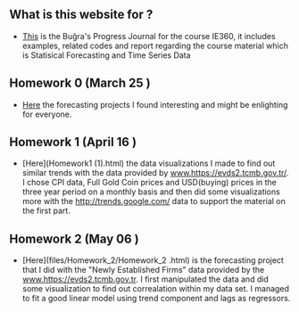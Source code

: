 ## What is this website for ? 

- [This](https://github.com/BU-IE-360/spring21-bugrataksuk) is the Buğra's Progress Journal for the course IE360, it includes examples, related codes and report regarding the course material which is Statisical Forecasting and Time Series Data

## Homework 0 (March 25 )
- [Here](Homework0.html) the forecasting projects I found interesting and might be enlighting for everyone. 

## Homework 1 (April 16  )
- [Here](Homework1 (1).html) the data visualizations I made to find out similar trends with the data provided by www.https://evds2.tcmb.gov.tr/. I chose CPI data, Full Gold Coin prices and USD(buying) prices in the three year period on a monthly basis and then did some visualizations more with the http://trends.google.com/ data to support the material on the first part. 

## Homework 2 (May 06 )
- [Here](files/Homework_2/Homework_2 .html) is the forecasting project that  I did with the "Newly Established Firms" data provided by the www.https://evds2.tcmb.gov.tr. I first manipulated the data and did some visualization to find out correalation within my data set. I managed to fit a good linear model using trend component and lags as regressors. 
